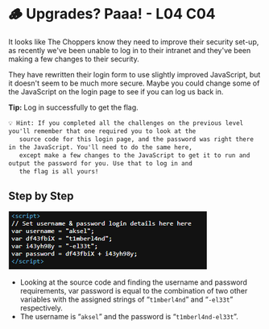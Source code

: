 # 🪵 Upgrades? Paaa! - L04 C04

It looks like The Choppers know they need to improve their security set-up, as recently we've been unable to log in to their intranet and they've been making a few changes to their security.

They have rewritten their login form to use slightly improved JavaScript, but it doesn't seem to be much more secure. Maybe you could change some of the JavaScript on the login page to see if you can log us back in.

**Tip:** Log in successfully to get the flag.

```
💡 Hint: If you completed all the challenges on the previous level you'll remember that one required you to look at the
   source code for this login page, and the password was right there in the JavaScript. You'll need to do the same here,
   except make a few changes to the JavaScript to get it to run and output the password for you. Use that to log in and
   the flag is all yours!
```

## Step by Step

![picture of sourcecode](/assets/upgradespaaa1.png)

- Looking at the source code and finding the username and password requirements, var password is equal to the combination of two other variables with the assigned strings of “`t1mberl4nd`” and “`-el33t`” respectively.
- The username is “`aksel`” and the password is “`t1mberl4nd-el33t`”.
